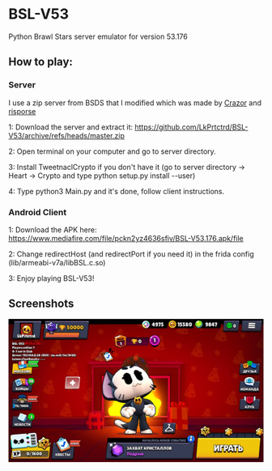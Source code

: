# BSL-V53
Python Brawl Stars server emulator for version 53.176

## How to play: ##

### Server ###
I use a zip server from BSDS that I modified which was made by [Сrazor](https://github.com/CrazorTheCat) and [risporse](https://github.com/risporce)

1: Download the server and extract it: https://github.com/LkPrtctrd/BSL-V53/archive/refs/heads/master.zip

2: Open terminal on your computer and go to server directory.

3: Install TweetnaclCrypto if you don't have it (go to server directory -> Heart -> Crypto and type python setup.py install --user)

4: Type python3 Main.py and it's done, follow client instructions.

### Android Client ###
1: Download the APK here: https://www.mediafire.com/file/pckn2yz4636sfiv/BSL-V53.176.apk/file

2: Change redirectHost (and redirectPort if you need it) in the frida config (lib/armeabi-v7a/libBSL.c.so)

3: Enjoy playing BSL-V53!

## Screenshots ##
![BSL-V53](https://raw.githubusercontent.com/LkPrtctrd/BSL-V53/main/Screenshots/menu.png)
